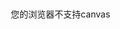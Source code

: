 <!DOCTYPE html>
<html lang="en">
    <head>
    <title>canvas——时钟</title>
        <meta charset="utf-8">
        <style type="text/css" media="screen">
            body{background:url('https://ss0.bdstatic.com/94oJfD_bAAcT8t7mm9GUKT-xh_/timg?image&quality=100&size=b4000_4000&sec=1567157203&di=0f23c7fb6d408813229c4793c801dbc9&src=http://img.zcool.cn/community/03839555742a6c932f875b70fb894f0.jpg') center top no-repeat;}
            div{width:500px;height:500px;margin:10px auto;}
        </style>
    </head>
    <body>
    <div>
        <canvas id="can" width="500px" height="500px">您的浏览器不支持canvas</canvas>
    </div>
    <script type="text/javascript">


        var can=document.getElementById('can').getContext("2d");
            function click(){
                can.clearRect(0,0,500,500);
        can.strokeStyle='#ff0';
        can.fillStyle='rgba(0,0,0,0.7)';
        can.lineWidth='10';
        can.beginPath();
        can.arc(250,250,200,0,360,false);//圆心坐标  半径  0度-360度  逆时针
        can.closePath();
        can.stroke();                    //触笔画法
        can.fill();

        

        for(var i=0;i<12;i++){
            can.save();
            can.strokeStyle='#6f5';
            can.lineWidth='7';
            can.translate(250, 250);
            can.rotate(30*i*Math.PI/180);
            can.beginPath();
            can.moveTo(0, -180);
            can.lineTo(0, -195);
            can.closePath();
            can.stroke();
            can.restore();
        };

        for(var i=0;i<60;i++){
            can.save();
            can.strokeStyle='#6f5';
            can.lineWidth='7';
            can.translate(250, 250);
            can.rotate(6*i*Math.PI/180);
            can.beginPath();
            can.moveTo(0, -190);
            can.lineTo(0, -195);
            can.closePath();
            can.stroke();
            can.restore();
        };

        for(var j=0;j<12;j++){
        	can.save();
        	can.font='50px 宋体';
        	can.fillStyle='#fff';
        	can.translate(250,250);
        	j<9?can.rotate(30*(j+1)*Math.PI/180):can.rotate(29.7*(j+1)*Math.PI/180);
        	can.fillText(j+1,-15,-130);
        	can.restore();
        }

                           //清除圆形区域的图形函数；
            var nowTime=new Date();
            var second=nowTime.getSeconds();
            var minute=nowTime.getMinutes();
            var hour=nowTime.getHours();
            hour+=minute/60;
            minute+=second/60;

            can.save();
            can.font='40px 宋体';
            can.fillStyle='#fff';
            can.shadowOffsetX=2;
            can.shadowOffsetY=2;
            can.shadowBlur=5;
            can.shadowColor='#fff';
            can.textBaseline='top';
            if(hour>=6&&hour<12){
                can.fillText('Good morning！',100,0);
            }else
            if(hour>=12&&hour<18){
                can.fillText('Good afternoon！',100,0);
            }else
            if(hour>=18&&hour<23){
                can.fillText('Good evening！',100,0);
            }else{
                can.fillText('该睡觉啦！',150,0);
            }
            can.restore();

            can.save();
            can.strokeStyle='#fff';
            can.lineWidth='7';
            can.lineJoin='round';
            can.translate(250, 250);
            can.rotate(hour*30*Math.PI/180);
            can.beginPath();
            can.moveTo(0, 10);
            can.lineTo(0, -140);
            can.closePath();
            can.stroke();
            can.restore();

            can.save();
            can.strokeStyle='#fff';
            can.lineWidth='5';
            can.lineJoin='round';
            can.translate(250, 250);
            can.rotate(minute*6*Math.PI/180);
            can.beginPath();
            can.moveTo(0, 20);
            can.lineTo(0, -160);
            can.closePath();
            can.stroke();
            can.restore();

            can.save();
            can.strokeStyle='red';
            can.lineWidth='3';
            can.lineJoin='round';
            can.translate(250, 250);
            can.rotate(second*6*Math.PI/180);
            can.beginPath();
            can.moveTo(0, 30);
            can.lineTo(0, -175);
            can.closePath();
            can.stroke();
            can.strokeStyle='red';
            can.fillStyle='#fff';
            can.lineWidth='5';
            can.beginPath();
            can.arc(0,-150,3,0,360,false);
            can.closePath();
            can.stroke();
            can.fill();
            can.restore();


            can.save();
            can.strokeStyle='red';
            can.fillStyle='#000';
            can.lineWidth='5';
            can.beginPath();
            can.arc(250,250,4,0,360,false);
            can.closePath();
            can.stroke();
            can.fill();
            can.restore();

        }
        click();
        setInterval(click,1000);


    //清除圆形区域图形函数
    function clearArcFun(x,y,r,cxt){    //(x,y)为要清除的圆的圆心，r为半径，cxt为context
        var stepClear=1;//别忘记这一步  
        clearArc(x,y,r);
        function clearArc(x,y,radius){
            var calcWidth=radius-stepClear;  
            var calcHeight=Math.sqrt(radius*radius-calcWidth*calcWidth);  

            var posX=x-calcWidth;  
            var posY=y-calcHeight;  
                              
            var widthX=2*calcWidth;  
            var heightY=2*calcHeight;  
                              
            if(stepClear<=radius){  
                cxt.clearRect(posX,posY,widthX,heightY);  
                stepClear+=1;  
                clearArc(x,y,radius);  
        }  
    }  
}
    </script>
    </body>
</html>
